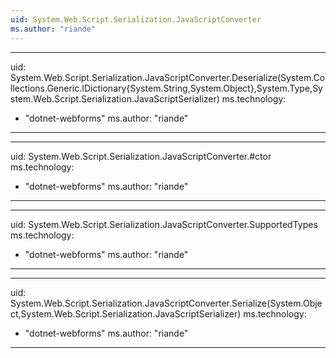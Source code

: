 ```yaml
---
uid: System.Web.Script.Serialization.JavaScriptConverter
ms.author: "riande"
---
```


---
uid: System.Web.Script.Serialization.JavaScriptConverter.Deserialize(System.Collections.Generic.IDictionary{System.String,System.Object},System.Type,System.Web.Script.Serialization.JavaScriptSerializer)
ms.technology: 
  - "dotnet-webforms"
ms.author: "riande"
---

---
uid: System.Web.Script.Serialization.JavaScriptConverter.#ctor
ms.technology: 
  - "dotnet-webforms"
ms.author: "riande"
---

---
uid: System.Web.Script.Serialization.JavaScriptConverter.SupportedTypes
ms.technology: 
  - "dotnet-webforms"
ms.author: "riande"
---

---
uid: System.Web.Script.Serialization.JavaScriptConverter.Serialize(System.Object,System.Web.Script.Serialization.JavaScriptSerializer)
ms.technology: 
  - "dotnet-webforms"
ms.author: "riande"
---
